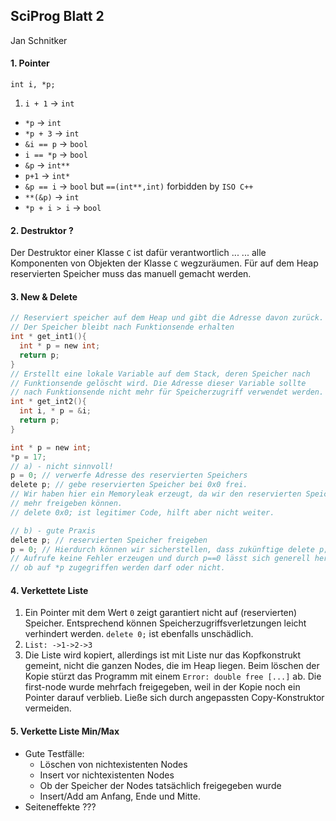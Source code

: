 ## SciProg Blatt 2
Jan Schnitker


#### 1. Pointer
`int i, *p;`
1. `i + 1` → `int`
- `*p` → `int`
- `*p + 3` → `int`
- `&i == p` → `bool`
- `i == *p` → `bool`
- `&p` → `int**`
- `p+1` → `int*`
- `&p == i` → `bool` but `==(int**,int)` forbidden by `ISO C++`
- `**(&p)` → `int`
- `*p + i > i` → `bool`


#### 2. Destruktor ?
Der Destruktor einer Klasse `C` ist dafür verantwortlich ...
... alle Komponenten von Objekten der Klasse `C` wegzuräumen. Für auf dem Heap reservierten Speicher muss das manuell gemacht werden.

#### 3. New & Delete
```c
// Reserviert speicher auf dem Heap und gibt die Adresse davon zurück.
// Der Speicher bleibt nach Funktionsende erhalten
int * get_int1(){
  int * p = new int;
  return p;
}
// Erstellt eine lokale Variable auf dem Stack, deren Speicher nach
// Funktionsende gelöscht wird. Die Adresse dieser Variable sollte
// nach Funktionsende nicht mehr für Speicherzugriff verwendet werden.
int * get_int2(){
  int i, * p = &i;
  return p;
}
```

```c
int * p = new int;
*p = 17;
// a) - nicht sinnvoll!
p = 0; // verwerfe Adresse des reservierten Speichers
delete p; // gebe reservierten Speicher bei 0x0 frei.
// Wir haben hier ein Memoryleak erzeugt, da wir den reservierten Speicher nicht
// mehr freigeben können.
// delete 0x0; ist legitimer Code, hilft aber nicht weiter.

// b) - gute Praxis
delete p; // reservierten Speicher freigeben
p = 0; // Hierdurch können wir sicherstellen, dass zukünftige delete p;
// Aufrufe keine Fehler erzeugen und durch p==0 lässt sich generell herausfinden
// ob auf *p zugegriffen werden darf oder nicht.
```

#### 4. Verkettete Liste
1. Ein Pointer mit dem Wert `0` zeigt garantiert nicht auf (reservierten) Speicher. Entsprechend können Speicherzugriffsverletzungen leicht verhindert werden. `delete 0;` ist ebenfalls unschädlich.
4. `List: ->1->2->3`
5. Die Liste wird kopiert, allerdings ist mit Liste nur das Kopfkonstrukt gemeint, nicht die ganzen Nodes, die im Heap liegen. Beim löschen der Kopie stürzt das Programm mit einem `Error: double free [...]` ab. Die first-node wurde mehrfach freigegeben, weil in der Kopie noch ein Pointer darauf verblieb. Ließe sich durch angepassten Copy-Konstruktor vermeiden.

#### 5. Verkette Liste Min/Max
- Gute Testfälle:
  - Löschen von nichtexistenten Nodes
  - Insert vor nichtexistenten Nodes
  - Ob der Speicher der Nodes tatsächlich freigegeben wurde
  - Insert/Add am Anfang, Ende und Mitte.
- Seiteneffekte ???
